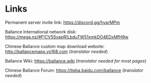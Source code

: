 # Links

Permanent server invite link: https://discord.gg/hyarMPm

Ballance International network disk: https://mega.nz/#F!CV5SyapR!LbduTW51xmkDO4EDxMfH9w

Chinese Ballance custom map download website: http://ballancemaps.ys168.com (_translator needed_)

Ballance Wiki: https://ballance.wiki (_translator needed for most pages_)

Chinese Ballance Forum: https://tieba.baidu.com/ballance (_translator needed_)
